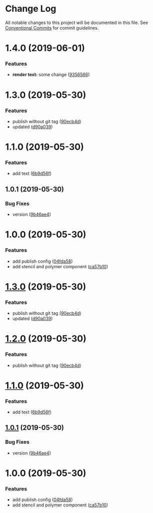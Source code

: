 # Change Log

All notable changes to this project will be documented in this file.
See [Conventional Commits](https://conventionalcommits.org) for commit guidelines.

# 1.4.0 (2019-06-01)


### Features

* **render text:** some change ([9356566](https://github.com/rafael-fecha/awesome-mono-repo-TBD/commit/9356566))



# 1.3.0 (2019-05-30)


### Features

* publish without git tag ([90ecb4d](https://github.com/rafael-fecha/awesome-mono-repo-TBD/commit/90ecb4d))
* updated ([d90a039](https://github.com/rafael-fecha/awesome-mono-repo-TBD/commit/d90a039))



# 1.1.0 (2019-05-30)


### Features

* add text ([6b9d56f](https://github.com/rafael-fecha/awesome-mono-repo-TBD/commit/6b9d56f))



## 1.0.1 (2019-05-30)


### Bug Fixes

* version ([9b46ae4](https://github.com/rafael-fecha/awesome-mono-repo-TBD/commit/9b46ae4))



# 1.0.0 (2019-05-30)


### Features

* add publish config ([04fda58](https://github.com/rafael-fecha/awesome-mono-repo-TBD/commit/04fda58))
* add stencil and polymer component ([ca57b10](https://github.com/rafael-fecha/awesome-mono-repo-TBD/commit/ca57b10))





# [1.3.0](https://github.com/rafael-fecha/awesome-mono-repo-TBD/compare/v1.1.0...v1.3.0) (2019-05-30)


### Features

* publish without git tag ([90ecb4d](https://github.com/rafael-fecha/awesome-mono-repo-TBD/commit/90ecb4d))
* updated ([d90a039](https://github.com/rafael-fecha/awesome-mono-repo-TBD/commit/d90a039))





# [1.2.0](https://github.com/rafael-fecha/awesome-mono-repo-TBD/compare/v1.1.0...v1.2.0) (2019-05-30)


### Features

* publish without git tag ([90ecb4d](https://github.com/rafael-fecha/awesome-mono-repo-TBD/commit/90ecb4d))





# [1.1.0](https://github.com/rafael-fecha/awesome-mono-repo-TBD/compare/v1.0.1...v1.1.0) (2019-05-30)


### Features

* add text ([6b9d56f](https://github.com/rafael-fecha/awesome-mono-repo-TBD/commit/6b9d56f))





## [1.0.1](https://github.com/rafael-fecha/awesome-mono-repo-TBD/compare/v1.0.0...v1.0.1) (2019-05-30)


### Bug Fixes

* version ([9b46ae4](https://github.com/rafael-fecha/awesome-mono-repo-TBD/commit/9b46ae4))





# 1.0.0 (2019-05-30)


### Features

* add publish config ([04fda58](https://github.com/rafael-fecha/awesome-mono-repo-TBD/commit/04fda58))
* add stencil and polymer component ([ca57b10](https://github.com/rafael-fecha/awesome-mono-repo-TBD/commit/ca57b10))
